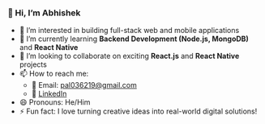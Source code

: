 ### 👋 Hi, I’m Abhishek

- 👀 I’m interested in building full-stack web and mobile applications  
- 🌱 I’m currently learning **Backend Development (Node.js, MongoDB)** and **React Native**  
- 💞️ I’m looking to collaborate on exciting **React.js** and **React Native** projects  
- 📫 How to reach me:  
  - 📧 Email: pal036219@gmail.com  
  - 🔗 [LinkedIn](https://www.linkedin.com/in/abhishek-a9934225b/)  
- 😄 Pronouns: He/Him  
- ⚡ Fun fact: I love turning creative ideas into real-world digital solutions!

<!---
PAL036219/PAL036219 is a ✨ special ✨ repository because its `README.md` (this file) appears on your GitHub profile.
You can click the Preview link to take a look at your changes.
--->
